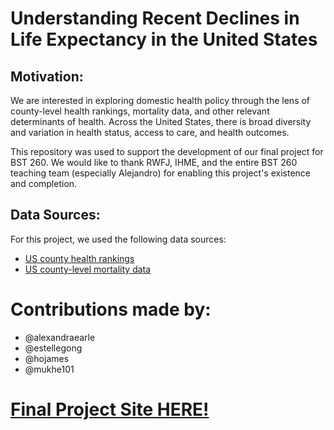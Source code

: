 # Understanding Recent Declines in Life Expectancy in the United States 

## Motivation:
We are interested in exploring domestic health policy through the lens of county-level health rankings, mortality data, and other relevant determinants of health. Across the United States, there is broad diversity and variation in health status, access to care, and health outcomes. 

This repository was used to support the development of our final project for BST 260. We would like to thank RWFJ, IHME, and the entire BST 260 teaching team (especially Alejandro) for enabling this project's existence and completion. 

## Data Sources:
For this project, we used the following data sources:  
- [US county health rankings](https://www.rwjf.org/en/how-we-work/grants-explorer/featured-programs/county-health-ranking-roadmap.html)
- [US county-level mortality data](https://www.kaggle.com/IHME/us-countylevel-mortality)  

# Contributions made by:
- @alexandraearle
- @estellegong
- @hojames
- @mukhe101
 
 # [Final Project Site HERE!](https://hojames.github.io/ds-proj/ "Project Website")
